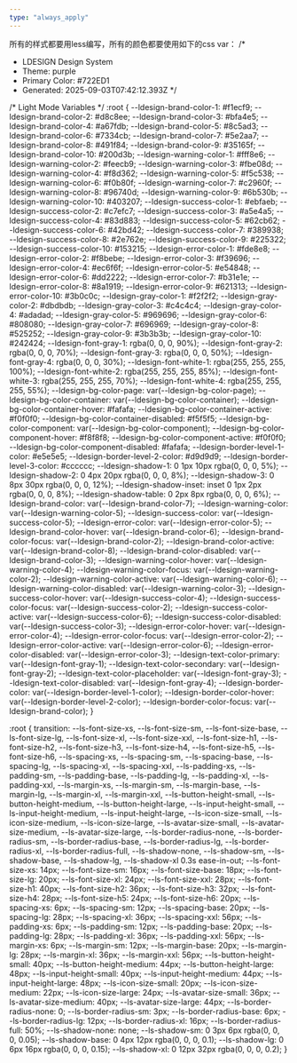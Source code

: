 ```yaml
---
type: "always_apply"
---
```


所有的样式都要用less编写，所有的颜色都要使用如下的css var：
/*
 * LDESIGN Design System
 * Theme: purple
 * Primary Color: #722ED1
 * Generated: 2025-09-03T07:42:12.393Z
 */

/* Light Mode Variables */
:root {
  --ldesign-brand-color-1: #f1ecf9;
  --ldesign-brand-color-2: #d8c8ee;
  --ldesign-brand-color-3: #bfa4e5;
  --ldesign-brand-color-4: #a67fdb;
  --ldesign-brand-color-5: #8c5ad3;
  --ldesign-brand-color-6: #7334cb;
  --ldesign-brand-color-7: #5e2aa7;
  --ldesign-brand-color-8: #491f84;
  --ldesign-brand-color-9: #35165f;
  --ldesign-brand-color-10: #200d3b;
  --ldesign-warning-color-1: #fff8e6;
  --ldesign-warning-color-2: #feecb9;
  --ldesign-warning-color-3: #fbe08d;
  --ldesign-warning-color-4: #f8d362;
  --ldesign-warning-color-5: #f5c538;
  --ldesign-warning-color-6: #f0b80f;
  --ldesign-warning-color-7: #c2960f;
  --ldesign-warning-color-8: #96740d;
  --ldesign-warning-color-9: #6b530b;
  --ldesign-warning-color-10: #403207;
  --ldesign-success-color-1: #ebfaeb;
  --ldesign-success-color-2: #c7efc7;
  --ldesign-success-color-3: #a5e4a5;
  --ldesign-success-color-4: #83d883;
  --ldesign-success-color-5: #62cb62;
  --ldesign-success-color-6: #42bd42;
  --ldesign-success-color-7: #389938;
  --ldesign-success-color-8: #2e762e;
  --ldesign-success-color-9: #225322;
  --ldesign-success-color-10: #153215;
  --ldesign-error-color-1: #fde8e8;
  --ldesign-error-color-2: #f8bebe;
  --ldesign-error-color-3: #f39696;
  --ldesign-error-color-4: #ec6f6f;
  --ldesign-error-color-5: #e54848;
  --ldesign-error-color-6: #dd2222;
  --ldesign-error-color-7: #b31e1e;
  --ldesign-error-color-8: #8a1919;
  --ldesign-error-color-9: #621313;
  --ldesign-error-color-10: #3b0c0c;
  --ldesign-gray-color-1: #f2f2f2;
  --ldesign-gray-color-2: #dbdbdb;
  --ldesign-gray-color-3: #c4c4c4;
  --ldesign-gray-color-4: #adadad;
  --ldesign-gray-color-5: #969696;
  --ldesign-gray-color-6: #808080;
  --ldesign-gray-color-7: #696969;
  --ldesign-gray-color-8: #525252;
  --ldesign-gray-color-9: #3b3b3b;
  --ldesign-gray-color-10: #242424;
  --ldesign-font-gray-1: rgba(0, 0, 0, 90%);
  --ldesign-font-gray-2: rgba(0, 0, 0, 70%);
  --ldesign-font-gray-3: rgba(0, 0, 0, 50%);
  --ldesign-font-gray-4: rgba(0, 0, 0, 30%);
  --ldesign-font-white-1: rgba(255, 255, 255, 100%);
  --ldesign-font-white-2: rgba(255, 255, 255, 85%);
  --ldesign-font-white-3: rgba(255, 255, 255, 70%);
  --ldesign-font-white-4: rgba(255, 255, 255, 55%);
  --ldesign-bg-color-page: var(--ldesign-bg-color-page);
  --ldesign-bg-color-container: var(--ldesign-bg-color-container);
  --ldesign-bg-color-container-hover: #fafafa;
  --ldesign-bg-color-container-active: #f0f0f0;
  --ldesign-bg-color-container-disabled: #f5f5f5;
  --ldesign-bg-color-component: var(--ldesign-bg-color-component);
  --ldesign-bg-color-component-hover: #f8f8f8;
  --ldesign-bg-color-component-active: #f0f0f0;
  --ldesign-bg-color-component-disabled: #fafafa;
  --ldesign-border-level-1-color: #e5e5e5;
  --ldesign-border-level-2-color: #d9d9d9;
  --ldesign-border-level-3-color: #cccccc;
  --ldesign-shadow-1: 0 1px 10px rgba(0, 0, 0, 5%);
  --ldesign-shadow-2: 0 4px 20px rgba(0, 0, 0, 8%);
  --ldesign-shadow-3: 0 8px 30px rgba(0, 0, 0, 12%);
  --ldesign-shadow-inset: inset 0 1px 2px rgba(0, 0, 0, 8%);
  --ldesign-shadow-table: 0 2px 8px rgba(0, 0, 0, 6%);
  --ldesign-brand-color: var(--ldesign-brand-color-7);
  --ldesign-warning-color: var(--ldesign-warning-color-5);
  --ldesign-success-color: var(--ldesign-success-color-5);
  --ldesign-error-color: var(--ldesign-error-color-5);
  --ldesign-brand-color-hover: var(--ldesign-brand-color-6);
  --ldesign-brand-color-focus: var(--ldesign-brand-color-2);
  --ldesign-brand-color-active: var(--ldesign-brand-color-8);
  --ldesign-brand-color-disabled: var(--ldesign-brand-color-3);
  --ldesign-warning-color-hover: var(--ldesign-warning-color-4);
  --ldesign-warning-color-focus: var(--ldesign-warning-color-2);
  --ldesign-warning-color-active: var(--ldesign-warning-color-6);
  --ldesign-warning-color-disabled: var(--ldesign-warning-color-3);
  --ldesign-success-color-hover: var(--ldesign-success-color-4);
  --ldesign-success-color-focus: var(--ldesign-success-color-2);
  --ldesign-success-color-active: var(--ldesign-success-color-6);
  --ldesign-success-color-disabled: var(--ldesign-success-color-3);
  --ldesign-error-color-hover: var(--ldesign-error-color-4);
  --ldesign-error-color-focus: var(--ldesign-error-color-2);
  --ldesign-error-color-active: var(--ldesign-error-color-6);
  --ldesign-error-color-disabled: var(--ldesign-error-color-3);
  --ldesign-text-color-primary: var(--ldesign-font-gray-1);
  --ldesign-text-color-secondary: var(--ldesign-font-gray-2);
  --ldesign-text-color-placeholder: var(--ldesign-font-gray-3);
  --ldesign-text-color-disabled: var(--ldesign-font-gray-4);
  --ldesign-border-color: var(--ldesign-border-level-1-color);
  --ldesign-border-color-hover: var(--ldesign-border-level-2-color);
  --ldesign-border-color-focus: var(--ldesign-brand-color);
}

:root {
  transition: --ls-font-size-xs, --ls-font-size-sm, --ls-font-size-base, --ls-font-size-lg, --ls-font-size-xl, --ls-font-size-xxl, --ls-font-size-h1, --ls-font-size-h2, --ls-font-size-h3, --ls-font-size-h4, --ls-font-size-h5, --ls-font-size-h6, --ls-spacing-xs, --ls-spacing-sm, --ls-spacing-base, --ls-spacing-lg, --ls-spacing-xl, --ls-spacing-xxl, --ls-padding-xs, --ls-padding-sm, --ls-padding-base, --ls-padding-lg, --ls-padding-xl, --ls-padding-xxl, --ls-margin-xs, --ls-margin-sm, --ls-margin-base, --ls-margin-lg, --ls-margin-xl, --ls-margin-xxl, --ls-button-height-small, --ls-button-height-medium, --ls-button-height-large, --ls-input-height-small, --ls-input-height-medium, --ls-input-height-large, --ls-icon-size-small, --ls-icon-size-medium, --ls-icon-size-large, --ls-avatar-size-small, --ls-avatar-size-medium, --ls-avatar-size-large, --ls-border-radius-none, --ls-border-radius-sm, --ls-border-radius-base, --ls-border-radius-lg, --ls-border-radius-xl, --ls-border-radius-full, --ls-shadow-none, --ls-shadow-sm, --ls-shadow-base, --ls-shadow-lg, --ls-shadow-xl 0.3s ease-in-out;
  --ls-font-size-xs: 14px;
  --ls-font-size-sm: 16px;
  --ls-font-size-base: 18px;
  --ls-font-size-lg: 20px;
  --ls-font-size-xl: 24px;
  --ls-font-size-xxl: 28px;
  --ls-font-size-h1: 40px;
  --ls-font-size-h2: 36px;
  --ls-font-size-h3: 32px;
  --ls-font-size-h4: 28px;
  --ls-font-size-h5: 24px;
  --ls-font-size-h6: 20px;
  --ls-spacing-xs: 6px;
  --ls-spacing-sm: 12px;
  --ls-spacing-base: 20px;
  --ls-spacing-lg: 28px;
  --ls-spacing-xl: 36px;
  --ls-spacing-xxl: 56px;
  --ls-padding-xs: 6px;
  --ls-padding-sm: 12px;
  --ls-padding-base: 20px;
  --ls-padding-lg: 28px;
  --ls-padding-xl: 36px;
  --ls-padding-xxl: 56px;
  --ls-margin-xs: 6px;
  --ls-margin-sm: 12px;
  --ls-margin-base: 20px;
  --ls-margin-lg: 28px;
  --ls-margin-xl: 36px;
  --ls-margin-xxl: 56px;
  --ls-button-height-small: 40px;
  --ls-button-height-medium: 44px;
  --ls-button-height-large: 48px;
  --ls-input-height-small: 40px;
  --ls-input-height-medium: 44px;
  --ls-input-height-large: 48px;
  --ls-icon-size-small: 20px;
  --ls-icon-size-medium: 22px;
  --ls-icon-size-large: 24px;
  --ls-avatar-size-small: 36px;
  --ls-avatar-size-medium: 40px;
  --ls-avatar-size-large: 44px;
  --ls-border-radius-none: 0;
  --ls-border-radius-sm: 3px;
  --ls-border-radius-base: 6px;
  --ls-border-radius-lg: 12px;
  --ls-border-radius-xl: 16px;
  --ls-border-radius-full: 50%;
  --ls-shadow-none: none;
  --ls-shadow-sm: 0 3px 6px rgba(0, 0, 0, 0.05);
  --ls-shadow-base: 0 4px 12px rgba(0, 0, 0, 0.1);
  --ls-shadow-lg: 0 6px 16px rgba(0, 0, 0, 0.15);
  --ls-shadow-xl: 0 12px 32px rgba(0, 0, 0, 0.2);
}